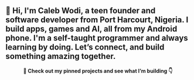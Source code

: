 ## 👋 Hi, I'm Caleb Wodi, a teen founder and software developer from Port Harcourt, Nigeria. I build **apps, games and AI**, all from my **Android phone**. I'm a self-taught programmer and always learning by doing. Let’s connect, and build something amazing together.

<p align="center"><strong>📌 Check out my pinned projects and see what I’m building 👇</strong></p>